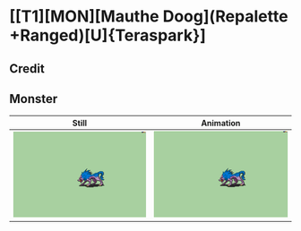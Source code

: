 # [\[T1\]\[MON\]\[Mauthe Doog\]\(Repalette +Ranged\)\[U\]{Teraspark}]

## Credit


	
## Monster

| Still | Animation |
| :---: | :-------: |
| ![Monster still](./Monster_000.png) | ![Monster animation](./Monster.gif) |
